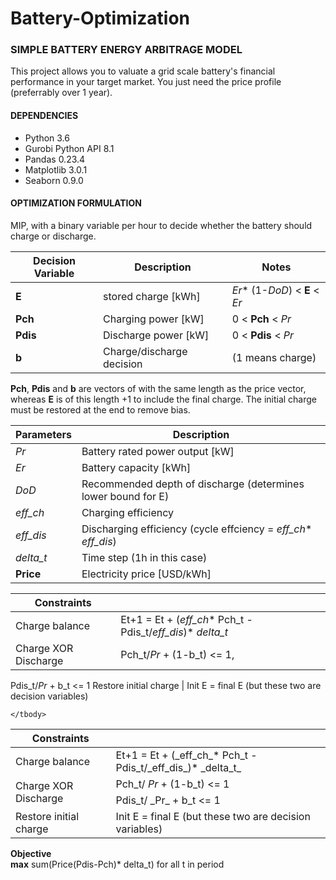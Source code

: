 # Battery-Optimization

### SIMPLE BATTERY ENERGY ARBITRAGE MODEL

This project allows you to valuate a grid scale battery's financial performance in your target market. You just need the price profile (preferrably over 1 year).

#### DEPENDENCIES
  - Python 3.6
  - Gurobi Python API 8.1
  - Pandas 0.23.4
  - Matplotlib 3.0.1
  - Seaborn 0.9.0

#### OPTIMIZATION FORMULATION

MIP, with a binary variable per hour to decide whether the battery should charge or discharge.

Decision Variable | Description | Notes
------------ | ------------- | -------------
**E** | stored charge [kWh] | _Er_* (1-_DoD_) < **E** < _Er_
**Pch** | Charging power [kW] | 0 < **Pch** < _Pr_
**Pdis**| Discharge power [kW]| 0 < **Pdis** < _Pr_
**b** | Charge/discharge decision| (1 means charge)

  **Pch**, **Pdis** and **b** are vectors of with the same length as the price vector, whereas **E** is of this length +1 to include the final charge. The initial charge must be restored at the end to remove bias.
  
  
  Parameters | Description
  ------------ | -------------
  _Pr_ | Battery rated power output [kW]
  _Er_ | Battery capacity [kWh]
  _DoD_ | Recommended depth of discharge (determines lower bound for E)
  _eff_ch_ | Charging efficiency
  _eff_dis_ | Discharging efficiency (cycle effciency = _eff_ch_* _eff_dis_)
  _delta_t_ | Time step (1h in this case)
  **Price** | Electricity price [USD/kWh]
  
  Constraints |  &nbsp;
  ------------ | -------------
  Charge balance | Et+1 = Et + (_eff_ch_* Pch_t - Pdis_t/_eff_dis_)* _delta_t_
  Charge XOR Discharge | Pch_t/_Pr_ + (1-b_t) <= 1,  
  Pdis_t/_Pr_ + b_t <= 1
  Restore initial charge | Init E = final E (but these two are decision variables)
  
  <table>
    <thead>
        <tr>
            <th>Constraints</th>
            <th>&nbsp; </th>
        </tr>
    </thead>
    <tbody>
        <tr>         
            <td>Charge balance</td>
            <td>Et+1 = Et + (_eff_ch_* Pch_t - Pdis_t/_eff_dis_)* _delta_t_</td>
        </tr>
        <tr>
            <td rowspan=2>Charge XOR Discharge</td>
            <td>Pch_t/ <i>Pr</i> + (1-b_t) <= 1 </td>
        </tr>
        <tr>
            <td>Pdis_t/ _Pr_ + b_t <= 1</td>
        </tr>
        <tr>
          <td> Restore initial charge </td>
          <td> Init E = final E (but these two are decision variables) </td>
        </tr>
      
      
      
    </tbody>
</table>

**Objective**  
**max** sum(Price(Pdis-Pch)* delta_t) for all t in period
